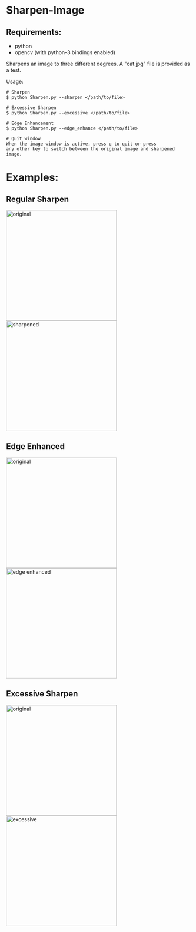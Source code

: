 # Sharpen-Image

## Requirements:
- python
- opencv (with python-3 bindings enabled)

Sharpens an image to three different degrees.
A "cat.jpg" file is provided as a test.

Usage:

    # Sharpen
    $ python Sharpen.py --sharpen </path/to/file>

    # Excessive Sharpen
    $ python Sharpen.py --excessive </path/to/file>

    # Edge Enhancement
    $ python Sharpen.py --edge_enhance </path/to/file>

    # Quit window
    When the image window is active, press q to quit or press
    any other key to switch between the original image and sharpened image.

# Examples:

## Regular Sharpen
<img width="300" alt="original" src="https://user-images.githubusercontent.com/17066229/34965349-7b8d604c-faa7-11e7-848c-22f0a1022b5c.png">
<img width="300" alt="sharpened" src="https://user-images.githubusercontent.com/17066229/34965352-7cee969a-faa7-11e7-841c-692ecd733843.png">

## Edge Enhanced
<img width="300" alt="original" src="https://user-images.githubusercontent.com/17066229/34965354-7f19c03e-faa7-11e7-8844-4c98b4ac4574.png">
<img width="300" alt="edge enhanced" src="https://user-images.githubusercontent.com/17066229/34965355-80c87f1a-faa7-11e7-82a8-fc53bae3fa9a.png">

## Excessive Sharpen
<img width="300" alt="original" src="https://user-images.githubusercontent.com/17066229/34965346-78cdd792-faa7-11e7-8c0a-f116de890de8.png">
<img width="300" alt="excessive" src="https://user-images.githubusercontent.com/17066229/34965347-7a3a52e0-faa7-11e7-94a3-6fa8b03162ab.png">
